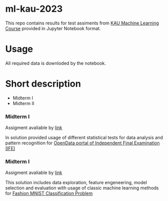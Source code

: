 # ml-kau-2023
This repo contains results for test assiments from [KAU Machine Learning Course](https://github.com/fbeilstein/machine_learning) provided in Jupyter Notebook format.

# Usage
All required data is downloded by the notebook. 

# Short description

+ Midterm I
+ Midterm II

### Midterm I

Assigment avaliable by [link](https://github.com/fbeilstein/machine_learning/blob/master/midterm_1.md)

In solution provided usage of different statistical tests for data analysis and pattern recognition for <a href="https://zno.testportal.com.ua/opendata">OpenData portal of Independent Final Examination (IFE)</a>

### Midterm I

Assigment avaliable by [link](https://github.com/fbeilstein/machine_learning/blob/master/midterm_2.md)

This solution includes data exploration, feature engeneering, model selection and evaluation with usage of classic machine learning methods for [Fashion MNIST Classification Problem](https://www.kaggle.com/datasets/zalando-research/fashionmnist)


